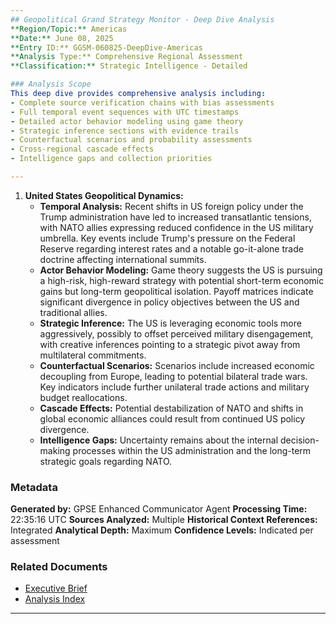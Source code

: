 ```yaml
---
## Geopolitical Grand Strategy Monitor - Deep Dive Analysis
**Region/Topic:** Americas
**Date:** June 08, 2025
**Entry ID:** GGSM-060825-DeepDive-Americas
**Analysis Type:** Comprehensive Regional Assessment
**Classification:** Strategic Intelligence - Detailed

### Analysis Scope
This deep dive provides comprehensive analysis including:
- Complete source verification chains with bias assessments
- Full temporal event sequences with UTC timestamps
- Detailed actor behavior modeling using game theory
- Strategic inference sections with evidence trails
- Counterfactual scenarios and probability assessments
- Cross-regional cascade effects
- Intelligence gaps and collection priorities

---
```


1. **United States Geopolitical Dynamics:**
   - **Temporal Analysis:** Recent shifts in US foreign policy under the Trump administration have led to increased transatlantic tensions, with NATO allies expressing reduced confidence in the US military umbrella. Key events include Trump's pressure on the Federal Reserve regarding interest rates and a notable go-it-alone trade doctrine affecting international summits.
   - **Actor Behavior Modeling:** Game theory suggests the US is pursuing a high-risk, high-reward strategy with potential short-term economic gains but long-term geopolitical isolation. Payoff matrices indicate significant divergence in policy objectives between the US and traditional allies.
   - **Strategic Inference:** The US is leveraging economic tools more aggressively, possibly to offset perceived military disengagement, with creative inferences pointing to a strategic pivot away from multilateral commitments.
   - **Counterfactual Scenarios:** Scenarios include increased economic decoupling from Europe, leading to potential bilateral trade wars. Key indicators include further unilateral trade actions and military budget reallocations.
   - **Cascade Effects:** Potential destabilization of NATO and shifts in global economic alliances could result from continued US policy divergence.
   - **Intelligence Gaps:** Uncertainty remains about the internal decision-making processes within the US administration and the long-term strategic goals regarding NATO.

### Metadata
**Generated by:** GPSE Enhanced Communicator Agent
**Processing Time:** 22:35:16 UTC
**Sources Analyzed:** Multiple
**Historical Context References:** Integrated
**Analytical Depth:** Maximum
**Confidence Levels:** Indicated per assessment

### Related Documents
- [Executive Brief](GGSM-060825-DailyAnalysis.md)
- [Analysis Index](GGSM-060825-Index.md)

---